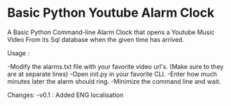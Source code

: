 # Basic Python Youtube Alarm Clock

A Basic Python Command-line Alarm Clock that opens a Youtube Music Video From its Sql database when the given time has arrived.

Usage :

-Modify the alarms.txt file with your favorite video url's. (Make sure to they are at separate lines)
-Open init.py in your favorite CLI.
-Enter how much minutes later the alarm should ring.
-Minimize the command line and wait.



Changes:
 -v0.1 : Added ENG localisation

